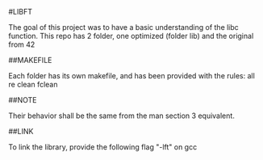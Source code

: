 #LIBFT

The goal of this project was to have a basic understanding of the libc function. This repo has 2 folder, one optimized (folder lib) and the original from 42

##MAKEFILE

Each folder has its own makefile, and has been provided with the rules: all re clean fclean

##NOTE

Their behavior shall be the same from the man section 3 equivalent.

##LINK

To link the library, provide the following flag "-lft" on gcc 
